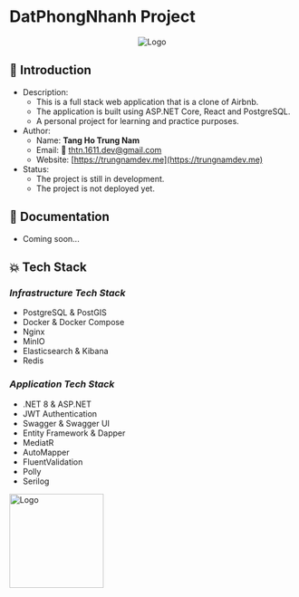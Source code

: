 # DatPhongNhanh Project

<p align="center">
  <img src="https://github.com/thtn-dev/DatPhongNhanh_backend/blob/main/assets/logo-full.svg" alt="Logo">
</p>

## &#128205; Introduction
- Description:
	- This is a full stack web application that is a clone of Airbnb.
	- The application is built using ASP.NET Core, React and PostgreSQL.
	- A personal project for learning and practice purposes.
- Author:
	- Name: <span style="font-weight: bold;">Tang Ho Trung Nam</span>
	- Email: &#128231; <a href="mailto:thtn.1611.dev@gmail.com">thtn.1611.dev@gmail.com</a>
	- Website: [https://trungnamdev.me](https://trungnamdev.me)
- Status: 	
	- The project is still in development.
	- The project is not deployed yet.

## &#128214; Documentation
- Coming soon...

## &#128165; Tech Stack

### ***Infrastructure Tech Stack***
- PostgreSQL & PostGIS
- Docker & Docker Compose
- Nginx
- MinIO
- Elasticsearch & Kibana
- Redis

### ***Application Tech Stack***
- .NET 8 & ASP.NET
- JWT Authentication
- Swagger & Swagger UI
- Entity Framework & Dapper
- MediatR
- AutoMapper
- FluentValidation
- Polly
- Serilog

<a align="left" href="https://trungnamdev.me" >
  <img width="166px" src="https://trungnamdev.me/assets/logo-light-DyBc02vJ.svg" alt="Logo">
</a>
